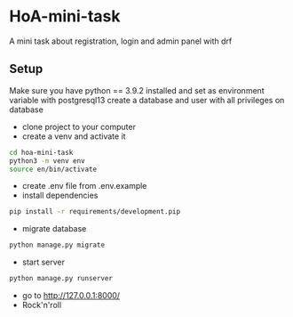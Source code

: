 # HoA-mini-task

A mini task about registration, login and admin panel with drf

## Setup

Make sure you have python == 3.9.2 installed and set as environment variable with postgresql13 create a database and user with all privileges on database

- clone project to your computer
- create a venv and activate it

```bash
cd hoa-mini-task
python3 -m venv env
source en/bin/activate
```

- create .env file from .env.example
- install dependencies

```bash
pip install -r requirements/development.pip
```

- migrate database

```bash
python manage.py migrate
```

- start server

```bash
python manage.py runserver
```

- go to http://127.0.0.1:8000/
- Rock'n'roll
